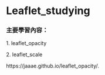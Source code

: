 # Leaflet_studying
<h3>主要學習內容：</h3>
<p>1. leaflet_opacity</p>
<p>2. leaflet_scale</p>

<p>https://jaaae.github.io/leaflet_opacity/.</p>
